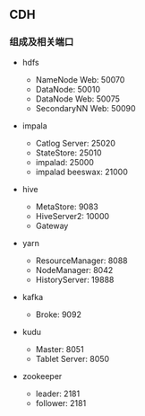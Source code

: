 ## CDH

### 组成及相关端口


- hdfs
	+ NameNode Web: 50070
	+ DataNode: 50010
	+ DataNode Web: 50075
	+ SecondaryNN Web: 50090

- impala
	+ Catlog Server: 25020
	+ StateStore: 25010
	+ impalad: 25000
	+ impalad beeswax: 21000

- hive
	+ MetaStore: 9083
	+ HiveServer2: 10000
	+ Gateway

- yarn
	+ ResourceManager: 8088
	+ NodeManager: 8042
	+ HistoryServer: 19888

- kafka
	+ Broke: 9092

- kudu
	+ Master: 8051
	+ Tablet Server: 8050

- zookeeper
	+ leader: 2181
	+ follower: 2181


